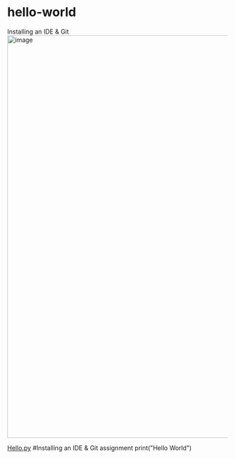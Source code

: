 # hello-world
Installing an IDE &amp; Git
<img width="1827" height="921" alt="image" src="https://github.com/user-attachments/assets/9ee95d8d-0854-409b-b525-a903f44acb6c" />

[Hello.py](https://github.com/user-attachments/files/21961623/Hello.py)
#Installing an IDE & Git assignment
print("Hello World")
